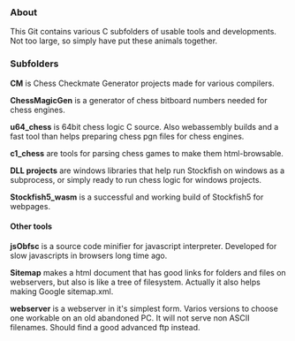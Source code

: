 ### About

This Git contains various C subfolders of usable tools and developments. Not too large, so simply have put these animals together.

### Subfolders

<b>CM</b> is Chess Checkmate Generator projects made for various compilers.

<b>ChessMagicGen</b> is a generator of chess bitboard numbers needed for chess engines.

<b>u64_chess</b> is 64bit chess logic C source. Also webassembly builds and a fast tool than helps preparing chess pgn files for chess engines. 

<b>c1_chess</b> are tools for parsing chess games to make them html-browsable.

<b>DLL projects</b> are windows libraries that help run Stockfish on windows as a subprocess, or simply ready to run chess logic for windows projects.

<b>Stockfish5_wasm</b> is a successful and working build of Stockfish5 for webpages.

#### Other tools

<b>jsObfsc</b> is a source code minifier for javascript interpreter. Developed for slow javascripts in browsers long time ago.

<b>Sitemap</b> makes a html document that has good links for folders and files on webservers, but also is like a tree of filesystem. Actually it also helps making Google sitemap.xml.

<b>webserver</b> is a webserver in it's simplest form. Varios versions to choose one workable on an old abandoned PC. It will not serve non ASCII filenames. Should find a good advanced ftp instead.


